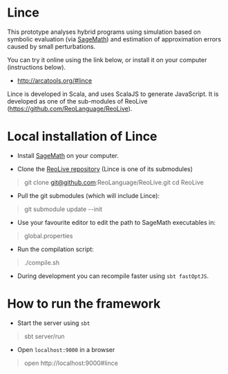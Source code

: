 Lince
========================

This prototype analyses hybrid programs using simulation based on symbolic evaluation (via [SageMath](http://www.sagemath.org/)) and estimation of approximation errors caused by small perturbations.

You can try it online using the link below, or install it on your computer (instructions below).
  * http://arcatools.org/#lince

Lince is developed in Scala, and uses ScalaJS to generate JavaScript.
It is developed as one of the sub-modules of ReoLive (https://github.com/ReoLanguage/ReoLive).


Local installation of Lince
==============
* Install [SageMath](http://www.sagemath.org/) on your computer.

* Clone the [ReoLive repository](https://github.com/ReoLanguage/ReoLive) (Lince is one of its submodules)

> git clone git@github.com:ReoLanguage/ReoLive.git
> cd ReoLive

* Pull the git submodules (which will include Lince):

> git submodule update --init

* Use your favourite editor to edit the path to SageMath executables in:

> global.properties

* Run the compilation script:

> ./compile.sh

* During development you can recompile faster using `sbt fastOptJS`.


How to run the framework
=====

* Start the server using `sbt`

> sbt server/run
 
*  Open `localhost:9000` in a browser

> open http://localhost:9000#lince



